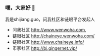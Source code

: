 ### 嘿，大家好 👋

我是shijiang.guo，问我社区和链眼平台发起人
- 问我社区 http://www.wenwoha.com, 
- 链眼社区 http://chaineye.wenwoha.com/ 
- 链眼社区 http://www.chaineye.info/
- 币家社区 http://bj.gingernet.vip/
